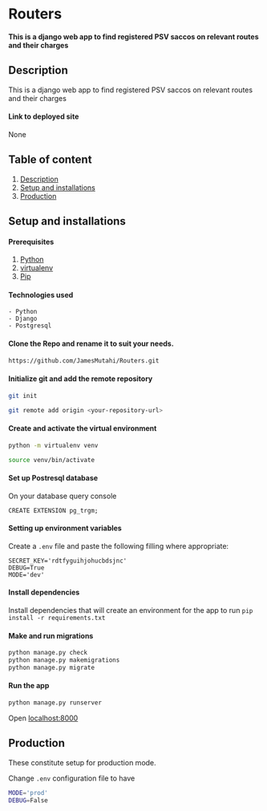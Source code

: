# Routers
#### This is a django web app to find registered PSV saccos on relevant routes and their charges

## Description
This is a django web app to find registered PSV saccos on relevant routes and their charges

#### Link to deployed site
None

## Table of content
1. [Description](#description)
2. [Setup and installations](#setup-and-installations)
3. [Production](#Production)

## Setup and installations
#### Prerequisites
1. [Python](https://www.python.org/downloads/)
2. [virtualenv](https://virtualenv.pypa.io/en/stable/installation/)
3. [Pip](https://pip.pypa.io/en/stable/installing/)

#### Technologies used
    - Python
    - Django
    - Postgresql

#### Clone the Repo and rename it to suit your needs.
```bash
https://github.com/JamesMutahi/Routers.git
```
#### Initialize git and add the remote repository
```bash
git init
```
```bash
git remote add origin <your-repository-url>
```

#### Create and activate the virtual environment
```bash
python -m virtualenv venv
```

```bash
source venv/bin/activate
```

#### Set up Postresql database
On your database query console
```
CREATE EXTENSION pg_trgm;
```

#### Setting up environment variables
Create a `.env` file and paste the following filling where appropriate:
```
SECRET_KEY='rdtfyguihjohucbdsjnc'
DEBUG=True
MODE='dev'
```

#### Install dependencies
Install dependencies that will create an environment for the app to run
`pip install -r requirements.txt`

#### Make and run migrations
```bash
python manage.py check
python manage.py makemigrations
python manage.py migrate
```

#### Run the app
```bash
python manage.py runserver
```
Open [localhost:8000](http://127.0.0.1:8000/)

## Production
These constitute setup for production mode.

Change `.env` configuration file to have
```bash
MODE='prod'
DEBUG=False
```